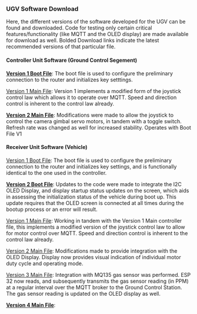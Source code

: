 ### UGV Software Download

Here, the different versions of the software developed for the UGV can be found and downloaded. Code for testing only certain critical features/functionality (like MQTT and the OLED display) are made available for download as well. Bolded Download links indicate the latest recommended versions of that particular file.



#### Controller Unit Software (Ground Control Segement)

**[Version 1 Boot File](../Python_Code_and_Reviews/MQTT_Controller_Code/mqttbootcontroller)**:
The boot file is used to configure the preliminary connection to the router and initializes key setttings.

[Version 1 Main File](../Python_Code_and_Reviews/MQTT_Controller_Code/mqttmaincontroller):
Version 1 implements a modified form of the joystick control law which allows it to operate over MQTT. Speed and direction control is inherent to the control law already.

**[Version 2 Main File](../Python_Code_and_Reviews/MQTT_Controller_Code/mqttmaincontrollerv2)**:
Modifications were made to allow the joystick to control the camera gimbal servo motors, in tandem with a toggle switch. Refresh rate was changed as well for increased stability. Operates with Boot File V1


#### Receiver Unit Software (Vehicle)
[Version 1 Boot File](../Python_Code_and_Reviews/MQTT_Receiver_Code/mqttbootreceiver):
The boot file is used to configure the preliminary connection to the router and initializes key settings, and is functionally identical to the one used in the controller.

**[Version 2 Boot File](../Python_Code_and_Reviews/MQTT_Receiver_Code/mqttbootreceiverv2)**:
Updates to the code were made to integrate the I2C OLED Display, and display startup status updates on the screen, which aids in assessing the initialization status of the vehicle during boot up. This update requires that the OLED screen is connected at all times during the bootup process or an error will result.

[Version 1 Main File](../Python_Code_and_Reviews/MQTT_Receiver_Code/mqttmainreceiver):
Working in tandem with the Version 1 Main controller file, this implements a modified version of the joystick control law to allow for motor control over MQTT. Speed and direction control is inherent to the control law already.

[Version 2 Main File](../Python_Code_and_Reviews/MQTT_Receiver_Code/mqttmainreceiverv2):
Modifications made to provide integration with the OLED Display. Display now provides visual indication of individual motor duty cycle and operating mode.

[Version 3 Main File](../Python_Code_and_Reviews/MQTT_Receiver_Code/mqttmainreceiverv3):
Integration with MQ135 gas sensor was performed. ESP 32 now reads, and subsequently transmits the gas sensor reading (in PPM) at a regular interval over the MQTT broker to the Ground Control Station. The gas sensor reading is updated on the OLED display as well.

**[Version 4 Main File](../Python_Code_and_Reviews/MQTT_Receiver_Code/mqttmainreceiverv4)**:
